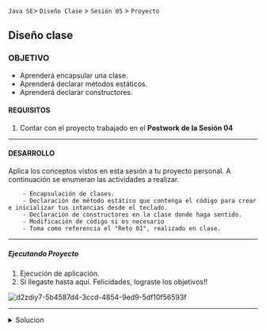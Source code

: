 

`Java SE`> `Diseño Clase` > `Sesión 05` > `Proyecto`

## Diseño clase

### OBJETIVO

- Aprenderá encapsular una clase.
- Aprenderá declarar métodos estáticos.
- Aprenderá declarar constructores.

#### REQUISITOS

1. Contar con el proyecto trabajado en el <b>Postwork de la Sesión 04</b>

<hr>

#### DESARROLLO

Aplica los conceptos vistos en esta sesión a tu proyecto personal. A continuación se enumeran las actividades a realizar.
      
        - Encapsulación de clases.
        - Declaración de método estático que contenga el código para crear e inicializar tus intancias desde el teclado.
        - Declaración de constructores en la clase donde haga sentido. 
        - Modificación de código si es necesario
        - Toma como referencia el "Reto 01", realizado en clase.
        
<hr>

##### Ejecutando Proyecto

1. Ejecución de aplicación. 
2. Si llegaste hasta aquí. Felicidades, lograste los objetivos!!

![d2zdiy7-5b4587d4-3ccd-4854-9ed9-5df10f56593f](https://user-images.githubusercontent.com/56565204/67229369-ca235000-f400-11e9-9c31-ca19d9283269.png)

<hr>

<details>
	<summary>Solucion</summary>
	<p> 1. Encapsulación de clases. </p>
	<p> 2. Declaración de método estático para solicitud de datos desde teclado y creación de instancia.</p>
        <p> 3. Declaración de constructor y modificación de código si es necesario </p>
        <p> 4. Ejecuta Proyecto </p>
</details> 
